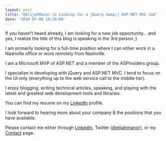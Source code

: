 ```yaml
---
layout: post
title: "@ElijahManor is Looking for a jQuery &amp;| ASP.NET MVC Job"
date: '2010-07-08 19:26:00'
---
```


<p>If you haven’t heard already, I am looking for a new job opportunity… and yes, I realize the title of this blog is speaking in the 3rd person ;)</p>  <p>I am primarily looking for a full-time position where I can either work in a Nashville office or work remotely from Nashville.</p>  <p>I am a Microsoft MVP of ASP.NET and a member of the ASPInsiders group. </p>  <p>I specialize in developing with jQuery and ASP.NET MVC. I tend to focus on the UI only (everything up to the web service call to the middle tier). </p>  <p>I enjoy blogging, writing technical articles, speaking, and playing with the latest and greatest web development tools and libraries.</p>  <p>You can find my resume on my <a href="http://bit.ly/etm-linkedin" target="_blank">LinkedIn</a> profile.</p>  <p>I look forward to hearing more about your company & the positions that you have available.</p>  <p>Please contact me either through <a href="http://bit.ly/etm-linkedin" target="_blank">LinkedIn</a>, Twitter (<a href="http://twitter.com/elijahmanor" target="_blank">@elijahmanor</a>), or my <a href="http://elijahmanor.com/contact.aspx" target="_blank">Contact</a> page.</p>